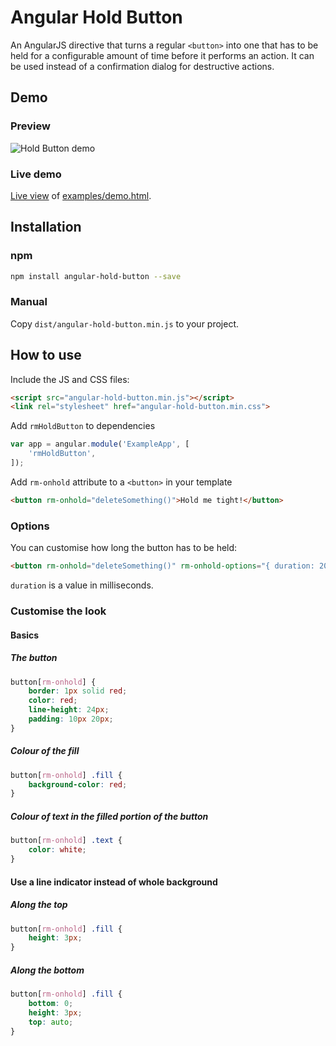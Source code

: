 # Angular Hold Button

An AngularJS directive that turns a regular `<button>` into one that has to be held for a configurable amount of time before it performs an action. It can be used instead of a confirmation dialog for destructive actions.

## Demo

### Preview

![Hold Button demo](http://i.imgur.com/rzx8nXJ.gif)

### Live demo

[Live view](http://htmlpreview.github.io/?https://github.com/relishmedia/angular-hold-button/blob/master/examples/demo.html) of [examples/demo.html](examples/demo.html).

## Installation

### npm

```bash
npm install angular-hold-button --save
```

### Manual

Copy `dist/angular-hold-button.min.js` to your project.

## How to use

Include the JS and CSS files:

```html
<script src="angular-hold-button.min.js"></script>
<link rel="stylesheet" href="angular-hold-button.min.css">
```

Add `rmHoldButton` to dependencies

```js
var app = angular.module('ExampleApp', [
    'rmHoldButton',
]);
```

Add `rm-onhold` attribute to a `<button>` in your template

```html
<button rm-onhold="deleteSomething()">Hold me tight!</button>
```

### Options

You can customise how long the button has to be held:

```html
<button rm-onhold="deleteSomething()" rm-onhold-options="{ duration: 2000 }">Hold me tight for 2s!</button>
```

`duration` is a value in milliseconds.

### Customise the look

#### Basics

##### The button

```css
button[rm-onhold] {
    border: 1px solid red;
    color: red;
    line-height: 24px;
    padding: 10px 20px;
}
```

##### Colour of the fill

```css
button[rm-onhold] .fill {
    background-color: red;
}
```

##### Colour of text in the filled portion of the button

```css
button[rm-onhold] .text {
    color: white;
}
```

#### Use a line indicator instead of whole background

##### Along the top

```css
button[rm-onhold] .fill {
    height: 3px;
}
```

##### Along the bottom

```css
button[rm-onhold] .fill {
    bottom: 0;
    height: 3px;
    top: auto;
}
